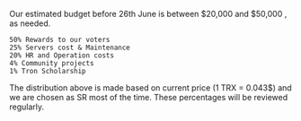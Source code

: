 Our estimated budget before 26th June is between $20,000 and $50,000 , as needed.

    50% Rewards to our voters
    25% Servers cost & Maintenance
    20% HR and Operation costs
    4% Community projects
    1% Tron Scholarship

The distribution above is made based on current price (1 TRX = 0.043$) and we are chosen as SR most of the time. These percentages will be reviewed regularly.

